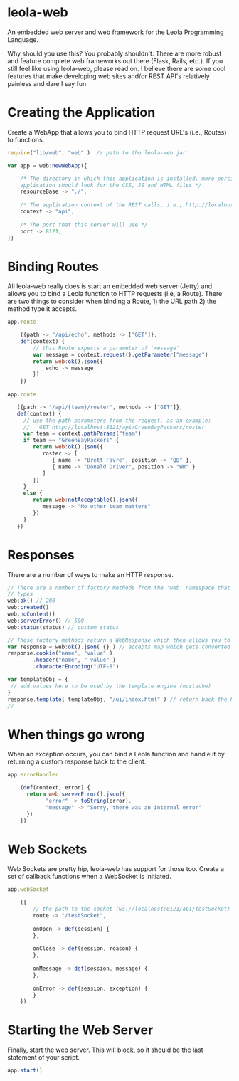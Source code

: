 # leola-web
An embedded web server and web framework for the Leola Programming Language.

Why should you use this?
You probably shouldn't.  There are more robust and feature complete web frameworks out there (Flask, Rails, etc.).  If you still feel like using leola-web, please read on.  I believe there are some cool features that make developing web sites and/or REST API's relatively painless and dare I say fun.

Creating the Application
====
Create a WebApp that allows you to bind HTTP request URL's (i.e., Routes) to functions.

````javascript
require("lib/web", "web" )  // path to the leola-web.jar

var app = web:newWebApp({

    /* The directory in which this application is installed, more percisely, where the
    application should look for the CSS, JS and HTML files */
    resourceBase -> "./",
    
    /* The application context of the REST calls, i.e., http://localhost/[context]/ */
    context -> "api",
    
    /* The port that this server will use */
    port -> 8121,
})
````

Binding Routes
====
All leola-web really does is start an embedded web server (Jetty) and allows you to bind a Leola function to HTTP requests (i.e, a Route).  There are two things to consider when binding a Route, 1) the URL path 2) the method type it accepts.

````javascript
app.route

    ({path -> "/api/echo", methods -> ["GET"]},
    def(context) {            
        // this Route expects a parameter of 'message'
        var message = context.request().getParameter("message")                
        return web:ok().json({
            echo -> message
        })
    })
    
app.route

   ({path -> "/api/{team}/roster", methods -> ["GET"]},
   def(context) {
     // use the path parameters from the request, as an example: 
     //   GET http://localhost:8121/api/GreenBayPackers/roster
     var team = context.pathParams("team")
     if team == "GreenBayPackers" {
        return web:ok().json({
           roster -> [
              { name -> "Brett Favre", position -> "QB" },
              { name -> "Donald Driver", position -> "WR" }
           ]
        })
     }
     else {
        return web:notAcceptable().json({
           message -> "No other team matters"
        })
     }
   })
````    
    
Responses
====
There are a number of ways to make an HTTP response.

````javascript
// There are a number of factory methods from the 'web' namespace that map to common used HTTP response 
// types
web:ok() // 200
web:created()
web:noContent()
web:serverError() // 500
web:status(status) // custom status

// These factory methods return a WebResponse which then allows you to construct different payloads:
var response = web:ok().json( {} ) // accepts map which gets converted to a Json string
response.cookie("name", "value" )
        .header("name", " value" )
        .characterEncoding("UTF-8")

var templateObj = {
 // add values here to be used by the template engine (mustache)
}        
response.template( templateObj, "/ui/index.html" ) // return back the html file (uses mustache as a template engine)
// 

````
    
When things go wrong
====
When an exception occurs, you can bind a Leola function and handle it by returning a custom response back to the client.

````javascript
app.errorHandler

    (def(context, error) {
      return web:serverError().json({
            "error" -> toString(error),
            "message" -> "Sorry, there was an internal error"
      })  
    })
````    

Web Sockets
====
Web Sockets are pretty hip, leola-web has support for those too.  Create a set of callback functions when a WebSocket is initiated.

````javascript    
app.webSocket

    ({
        // the path to the socket (ws://localhost:8121/api/testSocket)
        route -> "/testSocket",
        
        onOpen -> def(session) {
        },
        
        onClose -> def(session, reason) {
        },
        
        onMessage -> def(session, message) {            
        },
        
        onError -> def(session, exception) {
        }        
    })
````

Starting the Web Server
====
Finally, start the web server.  This will block, so it should be the last statement of your script.

````javascript
app.start()    
````
